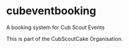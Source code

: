 # cubeventbooking
A booking system for Cub Scout Events

This is part of the CubScoutCake Organisation.
